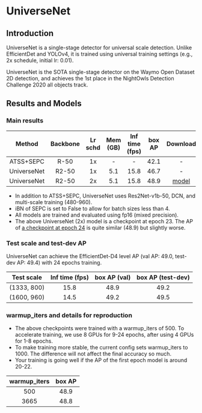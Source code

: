 # UniverseNet


## Introduction

UniverseNet is a single-stage detector for universal scale detection. Unlike EfficientDet and YOLOv4, it is trained using universal training settings (e.g., 2x schedule, initial lr: 0.01).

UniverseNet is the SOTA single-stage detector on the Waymo Open Dataset 2D detection, and achieves the 1st place in the NightOwls Detection Challenge 2020 all objects track.


## Results and Models

### Main results

|   Method    | Backbone | Lr schd | Mem (GB) | Inf time (fps) | box AP |                                                                        Download                                                                        |
| :---------: | :------: | :-----: | :------: | :------------: | :----: | :----------------------------------------------------------------------------------------------------------------------------------------------------: |
|  ATSS+SEPC  |   R-50   |   1x    |    -     |       -        |  42.1  |                                                                           -                                                                            |
| UniverseNet |  R2-50   |   1x    |   5.1    |      15.8      |  46.7  |                                                                           -                                                                            |
| UniverseNet |  R2-50   |   2x    |   5.1    |      15.8      |  48.9  | [model](https://github.com/shinya7y/UniverseNet/releases/download/20.06/universenet50_fp16_8x2_mstrain_480_960_2x_coco_20200523_epoch_23-f9f426a3.pth) |

- In addition to ATSS+SEPC, UniverseNet uses Res2Net-v1b-50, DCN, and multi-scale training (480-960).
- iBN of SEPC is set to False to allow for batch sizes less than 4.
- All models are trained and evaluated using fp16 (mixed precision).
- The above UniverseNet (2x) model is a checkpoint at epoch 23. The AP of [a checkpoint at epoch 24](https://github.com/shinya7y/UniverseNet/releases/download/20.06/universenet50_fp16_8x2_mstrain_480_960_2x_coco_20200523_epoch_24-726c5c93.pth) is quite similar (48.9) but slightly worse.


### Test scale and test-dev AP

UniverseNet can achieve the EfficientDet-D4 level AP (val AP: 49.0, test-dev AP: 49.4) with 24 epochs training.

| Test scale  | Inf time (fps) | box AP (val) | box AP (test-dev) |
| :---------: | :------------: | :----------: | :---------------: |
| (1333, 800) |      15.8      |     48.9     |       49.2        |
| (1600, 960) |      14.5      |     49.2     |       49.5        |

<!-- (1333, 800)
0.489 0.675 0.535 0.323 0.534 0.633
0.492 0.679 0.535 0.306 0.528 0.621
-->
<!-- (1600, 960)
0.492 0.677 0.538 0.342 0.535 0.624
0.495 0.683 0.540 0.320 0.530 0.603
-->


### warmup_iters and details for reproduction

- The above checkpoints were trained with a warmup_iters of 500. To accelerate training, we use 8 GPUs for 9-24 epochs, after using 4 GPUs for 1-8 epochs.
- To make training more stable, the current config sets warmup_iters to 1000. The difference will not affect the final accuracy so much.
- Your training is going well if the AP of the first epoch model is around 20-22.

| warmup_iters | box AP |
| :----------: | :----: |
|     500      |  48.9  |
|     3665     |  48.8  |
